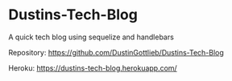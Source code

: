 # Dustins-Tech-Blog
A quick tech blog using sequelize and handlebars

Repository:
https://github.com/DustinGottlieb/Dustins-Tech-Blog

Heroku:
https://dustins-tech-blog.herokuapp.com/
